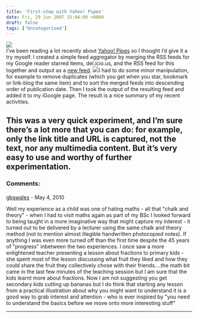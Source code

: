 ```yaml
---
title: 'First-step with Yahoo! Pipes'
date: Fri, 29 Jun 2007 15:04:00 +0000
draft: false
tags: ['Uncategorised']
---
```


[![](https://blog.cpjobling.net/wp-content/uploads/2016/11/2c3b5-pipes.png?w=300)](https://blog.cpjobling.net/wp-content/uploads/2016/11/2c3b5-pipes.png)  
I’ve been reading a lot recently about [Yahoo! Pipes](http://pipes.yahoo.com/) so I thought I’d give it a try myself. I created a simple feed aggregator by merging the RSS feeds for my Google reader starred items, del.icio.us, and the RSS feed for this together and output as a [new feed](http://pipes.yahoo.com/pipes/pipe.run?_id=Wnwc21Am3BGdl8vPBx2yXQ&_render=rss). [![](https://blog.cpjobling.net/wp-content/uploads/2016/11/8faa1-crispyfeeds.png?w=300)](https://blog.cpjobling.net/wp-content/uploads/2016/11/8faa1-crispyfeeds.png)I had to do some minor manipulation, for example to remove duplicates (which you get when you star, bookmark or link-blog the same item) and to sort the merged feeds into descending order of publication date. Then I took the output of the resulting feed and added it to my iGoogle page. The result is a nice summary of my recent activities.

This was a very quick experiment, and I’m sure there’s a lot more that you can do: for example, only the link title and URL is captured, not the text, nor any multimedia content. But it’s very easy to use and worthy of further experimentation.
---
### Comments:
#### 
[gbswales]( "c.r.richards@swansea.ac.uk") - <time datetime="2010-05-20 10:15:00">May 4, 2010</time>

Well my experience as a child was one of hating maths - all that "chalk and theory" - when I had to visit maths again as part of my BSc I looked forward to being taught in a more imaginative way that might capture my interest - it turned out to be delivered by a lecturer using the same chalk and theory method (not to mention almost illegible handwritten photocopied notes). If anything I was even more turned off than the first time despite the 45 years of "progress" inbetween the two experiences. I once saw a more enlightened teacher presenting a lesson about fractions to primary kids - she spent most of the lesson discussing what fruit they liked and how they could share the fruit they collectively chose with their friends....the math bit came in the last few minutes of the teaching session but I am sure that the kids learnt more about fractions. Now I am not suggesting you get secondary kids cutting up bananas but I do think that starting any lesson from a practical illustration about why you might want to understand it is a good way to grab interest and attention - who is ever inspired by "you need to understand the basics before we move onto more interesting stuff"
<hr />
